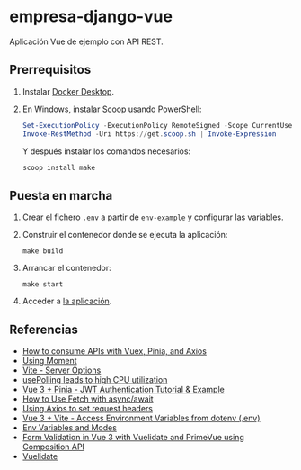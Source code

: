 # empresa-django-vue

Aplicación Vue de ejemplo con API REST.

## Prerrequisitos

1. Instalar [Docker Desktop](https://www.docker.com/products/docker-desktop/).
2. En Windows, instalar [Scoop](https://scoop.sh) usando PowerShell:

    ```powershell
    Set-ExecutionPolicy -ExecutionPolicy RemoteSigned -Scope CurrentUser
    Invoke-RestMethod -Uri https://get.scoop.sh | Invoke-Expression
    ```

   Y después instalar los comandos necesarios:

    ```powershell
    scoop install make
    ```

## Puesta en marcha

1. Crear el fichero `.env` a partir de `env-example` y configurar las variables.
2. Construir el contenedor donde se ejecuta la aplicación:

    ```shell
    make build
    ```

3. Arrancar el contenedor:

    ```shell
    make start
    ```

4. Acceder a [la aplicación](http://localhost:5173).

## Referencias

- [How to consume APIs with Vuex, Pinia, and Axios](https://blog.logrocket.com/consume-apis-vuex-pinia-axios)
- [Using Moment](https://momentjs.com/docs/#/use-it/node-js/)
- [Vite - Server Options](https://vitejs.dev/config/server-options#server-watch)
- [usePolling leads to high CPU utilization](https://github.com/paulmillr/chokidar#performance)
- [Vue 3 + Pinia - JWT Authentication Tutorial & Example](https://jasonwatmore.com/post/2022/05/26/vue-3-pinia-jwt-authentication-tutorial-example)
- [How to Use Fetch with async/await](https://dmitripavlutin.com/javascript-fetch-async-await/)
- [Using Axios to set request headers](https://blog.logrocket.com/using-axios-set-request-headers/)
- [Vue 3 + Vite - Access Environment Variables from dotenv (.env)](https://jasonwatmore.com/post/2022/05/28/vue-3-vite-access-environment-variables-from-dotenv-env)
- [Env Variables and Modes](https://vitejs.dev/guide/env-and-mode.html)
- [Form Validation in Vue 3 with Vuelidate and PrimeVue using Composition API](https://dev.to/sumandev/form-validation-in-vue-3-with-vuelidate-and-primevue-using-composition-api-2k36)
- [Vuelidate](https://vuelidate-next.netlify.app)
